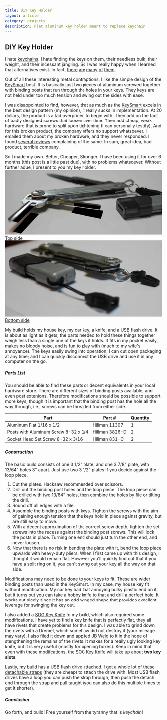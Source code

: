 ```yaml
---
title: DIY Key Holder
layout: article
category: projects
description: Flat aluminum key holder meant to replace keychain
---
```

## DIY Key Holder ##
I hate [keychains](https://www.google.com/search?tbm=isch&q=keychain). I hate finding the keys on them, their needless bulk, their weight, and their incessant jangling.
So I was really happy when I learned that alternatives exist. In fact, [there](https://www.keybar.us/) [are](https://huckberry.com/store/keydisk/category/p/17267-keydisk) [many](http://lifehacker.com/5828762/diy-swiss-army-style-folding-keychain-gives-you-more-room-in-your-pockets) [of](https://mykeyport.com/) [them](http://www.getkeysmart.com/). 

Out of all these interesting metal contraptions, I like the simple design of the [KeySmart](http://www.getkeysmart.com/) best. It is basically just two pieces of aluminum screwed together with binding posts that run through the holes in your keys. They keys are not held under too much tension and swing out the sides with ease.

I was disappointed to find, however, that as much as the [KeySmart](http://www.getkeysmart.com/) excels in the best design pattern (my opinion), it really sucks in implementation. At 20 dollars, the product is a tad overpriced to begin with. Then add on the fact of badly designed screws that loosen over time. Then add cheap, weak hardware that is prone to split upon tightening (I can personally testify). And for this broken product, the company offers no support whatsoever. I emailed them about my broken hardware, and they never responded. I found [several reviews](http://www.amazon.com/KeySmart-Compact-Key-Holder-Extended/dp/B010BMT0ES#customerReviews) complaining of the same. In sum, great idea, bad product, terrible company.

So I made my own. Better, Cheaper, Stronger. I have been using it for over 6 months (this post is a little past due), with no problems whatsoever. Without further adue, I present to you my key holder.
![Key Holder Top](/assets/img/key_holder_top.jpg)
[Top side](type=caption)
![Key Holder Bottom](/assets/img/key_holder_bottom.jpg)
[Bottom side](type=caption)

My build holds my house key, my car key, a knife, and a USB flash drive. It is about as light as it gets, the parts needed to hold these things together weigh less than a single one of the keys it holds. It fits in my pocket easily, makes no bloody noise, and is fun to play with (much to my wife's annoyance). The keys easily swing into operation; I can cut open packaging at any time; and I can quickly disconnect the USB drive and use it in any computer on the go.

##### Parts List #####

You should be able to find these parts or decent equivalents in your local hardware store.
There are different sizes of binding posts available, and even post extenions. 
Therefore modifications should be possible to support more keys, though it is important that the binding post has the hole all the way through, i.e., screws can be threaded from either side.

| Part                                     | Part #           | Quantity   |
| ---------------------------------------- | ---------------- | ---------- |
| Aluminum Flat 1/16 x 1/2                 | Hillman 11307    | 1          |
| Posts with Aluminum Screw 8-32 x 1/4     | Hillman 3826-D   | 2          |
| Socket Head Set Screw 8-32 x 3/16        | Hillman 831-C    | 2          |

##### Construction #####

The basic build consists of one 3 1/2" plate, and one 3 7/8" plate, with 13/64" holes 3" apart.
Just use two 3 1/2" plates if you decide against the loop piece.

1. Cut the plates. Hacksaw recommended over scissors.
2. Drill out the binding post holes and the loop piece. The loop piece can be drilled with two 13/64" holes, then combine the holes by file or tilting the drill.
3. Round off all edges with a file.
4. Assemble the binding posts with keys. Tighten the screws with the aim of gaining enough tension that the keys hold in place against gravity, but are still easy to move.
5. With a decent approximation of the correct screw depth, tighten the set screws into the recess against the binding post screws.
This will lock the posts in place. Turning one end should just turn the other end, and never loosen.
6. Now that there is no risk in bending the plate with it, bend the loop piece upwards with heavy-duty pliers. When I first came up with this design, I thought it would remain flat. However you'll quickly find out that if you have a split ring on it, you can't swing out your key all the way on that side.

Modifications may need to be done to your keys to fit. These are wider binding posts than used in the KeySmart.
In my case, my house key fit without modification. My car key had that annoying bulky plastic end on it, but it turns out you can take a hobby knife to that and drill a perfect hole.
It works out nicely since it has an odd winged shape that provides excellent leverage for swinging the key out.

I also added a [SOG Key Knife](http://www.sogknives.com/key-knife.html) to my build, which also required some modifications.
I have yet to find a key knife that is perfectly flat, they all have rivets that create problems for this design. I was able to grind down the rivets with a Dremel, which somehow did not destroy it (your mileage may vary). I also filed it down and applied [JB Weld](http://www.jbweld.com/) to it in the hope of stengthening the remains of the rivets. It makes for a really ugly looking key knife, but it is very useful (mostly for opening boxes). Keep in mind that even with these modifcations, the [SOG Key Knife](http://www.sogknives.com/key-knife.html) will take up about **two key slots**.

Lastly, my build has a USB flash drive attached. I got a whole lot of [these detachable straps](http://www.ebay.com/itm/Plastic-Detachable-Lanyard-Wrist-Strap-Lariat-Handy-4-Phone-card-holder-key-ring-/190934909901?pt=LH_DefaultDomain_0&var=&hash=item2c749b83cd) (they are cheap) to attach the drive with. Most USB flash drives have a loop you can push the strap through, then push the detach end through the strap and pull taught (you can also do this multiple times to get it shorter).

##### Conclusion #####

Go forth, and build! Free yourself from the tyranny that is *keychain*!